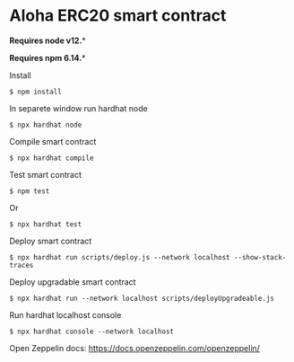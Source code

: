 # Aloha ERC20 smart contract

**Requires node v12.***

**Requires npm 6.14.***

Install

    $ npm install

    
In separete window run hardhat node

    $ npx hardhat node
    
Compile smart contract

    $ npx hardhat compile

Test smart contract

    $ npm test

Or

    $ npx hardhat test 
    
Deploy smart contract

    $ npx hardhat run scripts/deploy.js --network localhost --show-stack-traces

Deploy upgradable smart contract

    $ npx hardhat run --network localhost scripts/deployUpgradeable.js

Run hardhat localhost console

    $ npx hardhat console --network localhost
    
Open Zeppelin docs: https://docs.openzeppelin.com/openzeppelin/

